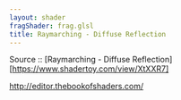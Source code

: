 ```yaml
---
layout: shader
fragShader: frag.glsl
title: Raymarching - Diffuse Reflection
---
```


Source :: [Raymarching - Diffuse Reflection][https://www.shadertoy.com/view/XtXXR7]

<http://editor.thebookofshaders.com/>